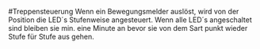#Treppensteuerung
Wenn ein Bewegungsmelder auslöst, wird von der Position die LED´s Stufenweise angesteuert. 
Wenn alle LED´s angeschaltet sind bleiben sie min. eine Minute an bevor sie von dem Sart punkt wieder Stufe für Stufe aus gehen. 
